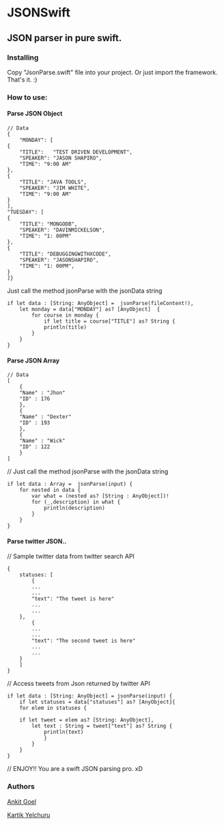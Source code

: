 # JSONSwift
## JSON parser in pure swift. 
### Installing
Copy "JsonParse.swift" file into your project. Or just import the framework. That's it. :)
### How to use:
####  Parse JSON Object
    // Data
    {
        "MONDAY": [
    {
        "TITLE":   "TEST DRIVEN DEVELOPMENT",
        "SPEAKER": "JASON SHAPIRO",
        "TIME": "9:00 AM"
    },
    {
        "TITLE": "JAVA TOOLS",
        "SPEAKER": "JIM WHITE",
        "TIME": "9:00 AM"
    }
    ],
    "TUESDAY": [
    {
        "TITLE": "MONGODB",
        "SPEAKER": "DAVINMICKELSON",
        "TIME": "1: 00PM"
    },
    {
        "TITLE": "DEBUGGINGWITHXCODE",
        "SPEAKER": "JASONSHAPIRO",
        "TIME": "1: 00PM",
    }
    ]}


Just call the method jsonParse with the jsonData string


    if let data : [String: AnyObject] =  jsonParse(fileContent!),
        let monday = data["MONDAY"] as? [AnyObject]  {
            for course in monday {
                if let title = course["TITLE"] as? String {
                println(title)
            }
        }
    }

    


#### Parse JSON Array


    // Data
    [
        {
        "Name" : "Jhon"
        "ID" : 176
        },		
        {
        "Name" : "Dexter"
        "ID" : 193
        },
        {
        "Name" : "Wick"
        "ID" : 122
        }
    ]

// Just call the method jsonParse with the jsonData string
    
    if let data : Array =  jsonParse(input) {
        for nested in data {
            var what = (nested as? [String : AnyObject])!
            for (_,description) in what {
                println(description)
            }
        }
    }


#### Parse twitter JSON..


// Sample twitter data from twitter search API


    {
        statuses: [
            {
            ...
            ...
            "text": "The tweet is here"
            ...
            ...
        },
            {
            ...
            ...
            "text": "The second tweet is here"
            ...
            ...
        }	
        ]
    }

// Access tweets from Json returned by twitter API


    if let data : [String: AnyObject] = jsonParse(input) {
        if let statuses = data["statuses"] as? [AnyObject]{
        for elem in statuses {

        if let tweet = elem as? [String: AnyObject],
            let text : String = tweet["text"] as? String {
                println(text)
                }
            }
        }
    }

// ENJOY!! You are a swift JSON parsing pro. xD

### Authors
[Ankit Goel](https://github.com/ankit1ank)

[Kartik Yelchuru](https://github.com/buildAI)

